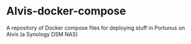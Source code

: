 # Alvis-docker-compose
A repository of Docker compose files for deploying stuff in Portunus on Alvis (a Synology DSM NAS)
